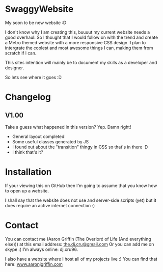 SwaggyWebsite
=============

My soon to be new website :D

I don't know why I am creating this, buuuut my current website needs a good overhaul. So I thought that I would follow on with the trend and create a Metro themed website with a more responsive CSS design. I plan to intergrate the coolest and most awesome things I can, making them from scratch if I can.

This sites intention will mainly be to document my skills as a developer and designer.

So lets see where it goes :D

Changelog
==========

V1.00
------

Take a guess what happened in this version?
Yep. Damn right!
- General layout completed
- Some useful classes generated by JS
- I found out about the "transition" thingy in CSS so that's in there :D
- I think that's it?

Installation
========
If your viewing this on GitHub then I'm going to assume that you know how to open up a website. 

I shall say that the website does not use and server-side scripts (yet) but it does require an active internet connection :)

Contact
============================
You can contact me (Aaron Griffin (The Overlord of Life (And everything else))) at this email address: the.dj.cru@gmail.com Or you can add me on skype :) I'm always online: dj.cru96.

I also have a website where I host all of my projects live :) You can find that here: www.aaronjgriffin.com
